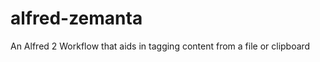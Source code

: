alfred-zemanta
==============

An Alfred 2 Workflow that aids in tagging content from a file or clipboard